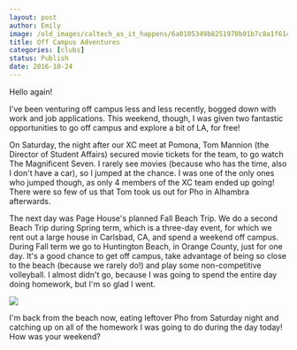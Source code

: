 ```yaml
---
layout: post
author: Emily
image: /old_images/caltech_as_it_happens/6a0105349b8251970b01b7c8a1f61c970b.jpg
title: Off Campus Adventures 
categories: [clubs]
status: Publish
date: 2016-10-24
---
```



Hello again!

I've been venturing off campus less and less recently, bogged down with work and job applications. This weekend, though, I was given two fantastic opportunities to go off campus and explore a bit of LA, for free!

On Saturday, the night after our XC meet at Pomona, Tom Mannion (the Director of Student Affairs) secured movie tickets for the team, to go watch The Magnificent Seven. I rarely see movies (because who has the time, also I don't have a car), so I jumped at the chance. I was one of the only ones who jumped though, as only 4 members of the XC team ended up going! There were so few of us that Tom took us out for Pho in Alhambra afterwards.

The next day was Page House's planned Fall Beach Trip. We do a second Beach Trip during Spring term, which is a three-day event, for which we rent out a large house in Carlsbad, CA, and spend a weekend off campus. During Fall term we go to Huntington Beach, in Orange County, just for one day. It's a good chance to get off campus, take advantage of being so close to the beach (because we rarely do!) and play some non-competitive volleyball. I almost didn't go, because I was going to spend the entire day doing homework, but I'm so glad I went.


![](/old_images/caltech_as_it_happens/6a0105349b8251970b01b7c8a1f625970b.jpg)

I'm back from the beach now, eating leftover Pho from Saturday night and catching up on all of the homework I was going to do during the day today! How was your weekend?
